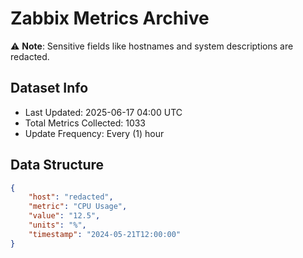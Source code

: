 # Zabbix Metrics Archive

⚠️ **Note**: Sensitive fields like hostnames and system descriptions are redacted.

## Dataset Info
- Last Updated: 2025-06-17 04:00 UTC
- Total Metrics Collected: 1033
- Update Frequency: Every (1) hour

## Data Structure
```json
{
    "host": "redacted",
    "metric": "CPU Usage",
    "value": "12.5",
    "units": "%",
    "timestamp": "2024-05-21T12:00:00"
}
```

